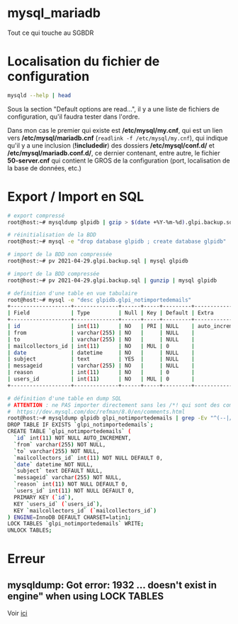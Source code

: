 # mysql_mariadb
Tout ce qui touche au SGBDR

# Localisation du fichier de configuration
```sh
mysqld --help | head
```
Sous la section "Default options are read...", il y a une liste de fichiers de configuration, qu'il faudra tester dans l'ordre.

Dans mon cas le premier qui existe est **/etc/mysql/my.cnf**, qui est un lien vers **/etc/mysql/mariadb.cnf** (```readlink -f /etc/mysql/my.cnf```), qui indique qu'il y a une inclusion (**!includedir**) des dossiers **/etc/mysql/conf.d/** et **/etc/mysql/mariadb.conf.d/**, ce dernier contenant, entre autre, le fichier **50-server.cnf** qui contient le GROS de la configuration (port, localisation de la base de données, etc.)
# Export / Import en SQL
```sh
# export compressé
root@host:~# mysqldump glpidb | gzip > $(date +%Y-%m-%d).glpi.backup.sql.gz

# réinitialisation de la BDD
root@host:~# mysql -e "drop database glpidb ; create database glpidb"

# import de la BDD non compressée
root@host:~# pv 2021-04-29.glpi.backup.sql | mysql glpidb

# import de la BDD compressée
root@host:~# pv 2021-04-29.glpi.backup.sql | gunzip | mysql glpidb

# definition d'une table en vue tabulaire
root@host:~# mysql -e "desc glpidb.glpi_notimportedemails"
+-------------------+--------------+------+-----+---------+----------------+
| Field             | Type         | Null | Key | Default | Extra          |
+-------------------+--------------+------+-----+---------+----------------+
| id                | int(11)      | NO   | PRI | NULL    | auto_increment |
| from              | varchar(255) | NO   |     | NULL    |                |
| to                | varchar(255) | NO   |     | NULL    |                |
| mailcollectors_id | int(11)      | NO   | MUL | 0       |                |
| date              | datetime     | NO   |     | NULL    |                |
| subject           | text         | YES  |     | NULL    |                |
| messageid         | varchar(255) | NO   |     | NULL    |                |
| reason            | int(11)      | NO   |     | 0       |                |
| users_id          | int(11)      | NO   | MUL | 0       |                |
+-------------------+--------------+------+-----+---------+----------------+

# définition d'une table en dump SQL
# ATTENTION : ne PAS importer directement sans les /*! qui sont des commandes SQL pour MySQL (des commentaires pour les autres)
#  https://dev.mysql.com/doc/refman/8.0/en/comments.html
root@host:~# mysqldump glpidb glpi_notimportedemails | grep -Ev "^(--|/\*\!|$)"
DROP TABLE IF EXISTS `glpi_notimportedemails`;
CREATE TABLE `glpi_notimportedemails` (
  `id` int(11) NOT NULL AUTO_INCREMENT,
  `from` varchar(255) NOT NULL,
  `to` varchar(255) NOT NULL,
  `mailcollectors_id` int(11) NOT NULL DEFAULT 0,
  `date` datetime NOT NULL,
  `subject` text DEFAULT NULL,
  `messageid` varchar(255) NOT NULL,
  `reason` int(11) NOT NULL DEFAULT 0,
  `users_id` int(11) NOT NULL DEFAULT 0,
  PRIMARY KEY (`id`),
  KEY `users_id` (`users_id`),
  KEY `mailcollectors_id` (`mailcollectors_id`)
) ENGINE=InnoDB DEFAULT CHARSET=latin1;
LOCK TABLES `glpi_notimportedemails` WRITE;
UNLOCK TABLES;
```
# Erreur
## mysqldump: Got error: 1932 ... doesn't exist in engine" when using LOCK TABLES
Voir [ici](https://www.dba-ninja.com/2020/07/how-to-fix-table-doesnt-exist-in-engine-error-for-mariadb-error-1932.html)
